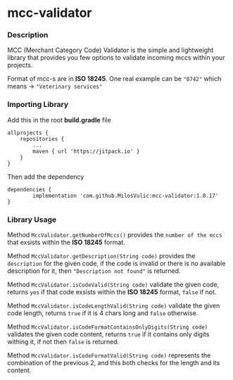 # mcc-validator

### Description

MCC (Merchant Category Code) Validator is the simple and lightweight library that provides you few options to validate incoming mccs within your projects. 

Format of mcc-s are in **ISO 18245**. One real example can be `"0742"` which means -> `"Veterinary services"`


### Importing Library

Add this in the root **build.gradle** file

	allprojects {
		repositories {
			...
			maven { url 'https://jitpack.io' }
		}
	}

Then add the dependency 

    dependencies {
	        implementation 'com.github.MilosVulic:mcc-validator:1.0.17'
	}
  
### Library Usage

Method `MccValidator.getNumberOfMccs()` provides the `number of the mccs` that exsists within the **ISO 18245** format.

Method `MccValidator.getDescription(String code)` provides the `description` for the given code, if the code is invalid or there is no available description for it, then `"Description not found"` is returned. 

Method `MccValidator.isCodeValid(String code)` validate the given code, returns `yes` if that code exsists within the **ISO 18245** format, `false` if not. 


Method `MccValidator.isCodeLengthValid(String code)` validate the given code length, returns `true` if it is 4 chars long and `false` otherwise. 

Method `MccValidator.isCodeFormatContainsOnlyDigits(String code)` validates the given code content, returns `true` if it contains only digits withing it, if not then `false` is returned. 

Method `MccValidator.isCodeFormatValid(String code)` represents the combination of the previous 2, and this both checks for the length and its content. 
